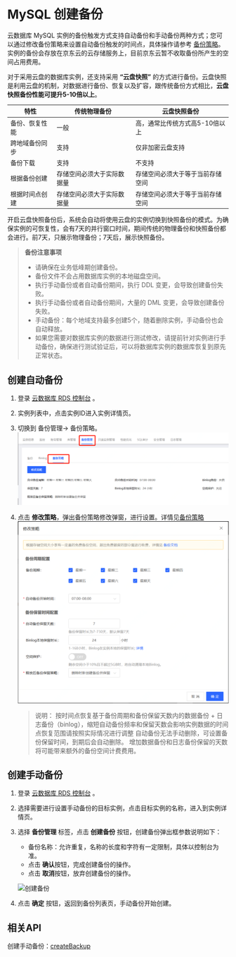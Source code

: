 # MySQL 创建备份
云数据库 MySQL 实例的备份触发方式支持自动备份和手动备份两种方式；您可以通过修改备份策略来设置自动备份触发的时间点，具体操作请参考 [备份策略](../Backup-Policy/MySQL-Backup-Policy.md)。
实例的备份会存放在京东云的云存储服务上，目前京东云暂不收取备份所产生的空间占用费用。

对于采用云盘的数据库实例，还支持采用 **“云盘快照”** 的方式进行备份。云盘快照是利用云盘的机制，对数据进行备份、恢复以及扩容，跟传统备份方式相比，**云盘快照备份性能可提升5-10倍以上**。

|特性|传统物理备份|云盘快照备份|
|-|-|-|
|备份、恢复性能|一般|高，通常比传统方式高5-10倍以上|
|跨地域备份同步|支持|仅非加密云盘支持|
|备份下载|支持|不支持|
|根据备份创建|存储空间必须大于实际数据量|存储空间必须大于等于当前存储空间|
|根据时间点创建|存储空间必须大于实际数据量|存储空间必须大于等于当前存储空间|


开启云盘快照备份后，系统会自动将使用云盘的实例切换到快照备份的模式。为确保实例的可恢复性，会有7天的并行窗口时间，期间传统的物理备份和快照备份都会进行。前7天，只展示物理备份；7天后，展示快照备份。

> **备份注意事项**
> * 请确保在业务低峰期创建备份。
> * 备份文件不会占用数据库实例的本地磁盘空间。
> * 执行手动备份或者自动备份期间，执行 DDL 变更，会导致创建备份失败。
> * 执行手动备份或者自动备份期间，大量的 DML 变更，会导致创建备份失败。
> * 手动备份：每个地域支持最多创建5个，随着删除实例，手动备份也会自动释放。
> * 如果您需要对数据库实例的数据进行测试修改，请提前针对实例进行手动备份，确保进行测试验证后，可以将数据库实例的数据库恢复到原先正常状态。


## 创建自动备份
1. 登录 [云数据库 RDS 控制台](https://rds-console.jdcloud.com/database) 。
2. 实例列表中，点击实例ID进入实例详情页。
3. 切换到 备份管理-> 备份策略。
    ![备份策略](../../../../image/RDS/Backup-Strategy-1.png)
4. 点击 **修改策略**，弹出备份策略修改弹窗，进行设置。详情见[备份策略](../MySQL-Backup-Policy.md)
   ![备份策略](../../../../image/RDS/Backup-Strategy-2.png)
   
   > 说明：
   > 按时间点恢复基于备份周期和备份保留天数内的数据备份 + 日志备份（binlog），缩短自动备份频率和保留天数会影响实例数据的时间点恢复范围请按照实际情况进行调整
   > 自动备份无法手动删除，可设置备份保留时间，到期后会自动删除。
   > 增加数据备份和日志备份保留的天数将可能带来额外的备份空间计费费用。

## 创建手动备份
1. 登录 [云数据库 RDS 控制台](https://rds-console.jdcloud.com/database) 。
2. 选择需要进行设置手动备份的目标实例，点击目标实例的名称，进入到实例详情页。
3. 选择 **备份管理** 标签，点击 **创建备份** 按钮，创建备份弹出框参数说明如下：
    * 备份名称：允许重复，名称的长度和字符有一定限制，具体以控制台为准。
    * 点击 **确认**按钮，完成创建备份的操作。
    * 点击 **取消**按钮，放弃创建备份的操作。

    ![创建备份](../../../../../../image/RDS/Create-Backup.png)

4. 点击 **确定** 按钮，返回到备份列表页，手动备份开始创建。


## 相关API
创建手动备份：[createBackup](https://docs.jdcloud.com/cn/rds/api/createbackup)
